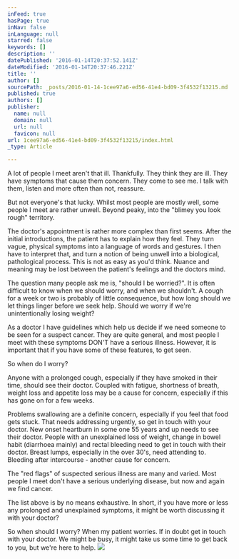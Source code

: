 ```yaml
---
inFeed: true
hasPage: true
inNav: false
inLanguage: null
starred: false
keywords: []
description: ''
datePublished: '2016-01-14T20:37:52.141Z'
dateModified: '2016-01-14T20:37:46.221Z'
title: ''
author: []
sourcePath: _posts/2016-01-14-1cee97a6-ed56-41e4-bd09-3f4532f13215.md
published: true
authors: []
publisher:
  name: null
  domain: null
  url: null
  favicon: null
url: 1cee97a6-ed56-41e4-bd09-3f4532f13215/index.html
_type: Article

---
```

A lot of people I meet aren't that ill. Thankfully. They think they are ill. They have symptoms that cause them concern. They come to see me. I talk with them, listen and more often than not, reassure.

But not everyone's that lucky. Whilst most people are mostly well, some people I meet are rather unwell. Beyond peaky, into the "blimey you look rough" territory.

The doctor's appointment is rather more complex than first seems. After the initial introductions, the patient has to explain how they feel. They turn vague, physical symptoms into a language of words and gestures. I then have to interpret that, and turn a notion of being unwell into a biological, pathological process. This is not as easy as you'd think. Nuance and meaning may be lost between the patient's feelings and the doctors mind.

The question many people ask me is, "should I be worried?". It is often difficult to know when we should worry, and when we shouldn't. A cough for a week or two is probably of little consequence, but how long should we let things linger before we seek help. Should we worry if we're unintentionally losing weight?

As a doctor I have guidelines which help us decide if we need someone to be seen for a suspect cancer. They are quite general, and most people I meet with these symptoms DON'T have a serious illness. However, it is important that if you have some of these features, to get seen.

So when do I worry?

Anyone with a prolonged cough, especially if they have smoked in their time, should see their doctor. Coupled with fatigue, shortness of breath, weight loss and appetite loss may be a cause for concern, especially if this has gone on for a few weeks.

Problems swallowing are a definite concern, especially if you feel that food gets stuck. That needs addressing urgently, so get in touch with your doctor. New onset heartburn in some one 55 years and up needs to see their doctor. People with an unexplained loss of weight, change in bowel habit (diarrhoea mainly) and rectal bleeding need to get in touch with their doctor. Breast lumps, especially in the over 30's, need attending to. Bleeding after intercourse - another cause for concern.

The "red flags" of suspected serious illness are many and varied. Most people I meet don't have a serious underlying disease, but now and again we find cancer.

The list above is by no means exhaustive. In short, if you have more or less any prolonged and unexplained symptoms, it might be worth discussing it with your doctor?

So when should I worry? When my patient worries. If in doubt get in touch with your doctor. We might be busy, it might take us some time to get back to you, but we're here to help.
![](https://the-grid-user-content.s3-us-west-2.amazonaws.com/a9ca8d76-f1ae-4b18-9d58-82403788e0ae.jpg)